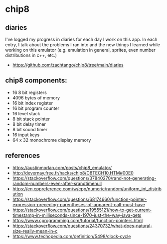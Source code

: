 # chip8

## diaries
I've logged my progress in diaries for each day I work on this app. In each entry, I talk about the problems I ran into and the
new things I learned while working on this emulator (e.g. emulation in general, sprites, even number distributions in c++, etc.)
- https://github.com/zachtango/chip8/tree/main/diaries


## chip8 components:
- 16 8 bit registers
- 4096 bytes of memory
- 16 bit index register
- 16 bit program counter
- 16 level stack
- 8 bit stack pointer
- 8 bit delay timer
- 8 bit sound timer
- 16 input keys
- 64 x 32 monochrome display memory

## references
- https://austinmorlan.com/posts/chip8_emulator/
- http://devernay.free.fr/hacks/chip8/C8TECH10.HTM#00E0
- https://stackoverflow.com/questions/37840270/rand-not-generating-random-numbers-even-after-srandtimenull
- https://en.cppreference.com/w/cpp/numeric/random/uniform_int_distribution
- https://stackoverflow.com/questions/68174660/function-pointer-expression-preceding-parentheses-of-apparent-call-must-have
- https://stackoverflow.com/questions/19555121/how-to-get-current-timestamp-in-milliseconds-since-1970-just-the-way-java-gets
- https://www.cprogramming.com/tutorial/function-pointers.html
- https://stackoverflow.com/questions/24370732/what-does-natural-size-really-mean-in-c
- https://www.techopedia.com/definition/5498/clock-cycle
